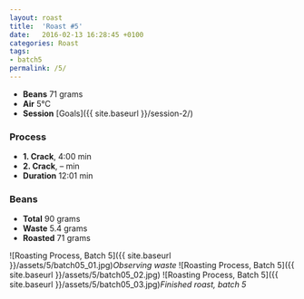 ```yaml
---
layout: roast
title:  'Roast #5'
date:   2016-02-13 16:28:45 +0100
categories: Roast
tags:
- batch5
permalink: /5/
---
```


* **Beans** 71 grams
* **Air** 5°C
* **Session** [Goals]({{ site.baseurl }}/session-2/)

### Process

* **1. Crack**, 4:00 min
* **2. Crack**, – min
* **Duration** 12:01 min

### Beans

* **Total** 90 grams
* **Waste** 5.4 grams
* **Roasted** 71 grams

![Roasting Process, Batch 5]({{ site.baseurl }}/assets/5/batch05_01.jpg)*Observing waste*
![Roasting Process, Batch 5]({{ site.baseurl }}/assets/5/batch05_02.jpg)
![Roasting Process, Batch 5]({{ site.baseurl }}/assets/5/batch05_03.jpg)*Finished roast, batch 5*
